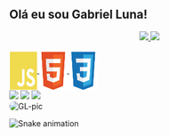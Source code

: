 ## Olá eu sou Gabriel Luna!

<div align="center">
  <a href="https://github.com/GabrielLuna1">
  <img height="180em" src="https://github-readme-stats.vercel.app/api?username=GabrielLuna1&show_icons=true&theme=dark&include_all_commits=true&count_private=true"/>
  <img height="180em" src="https://github-readme-stats.vercel.app/api/top-langs/?username=GabrielLuna1&layout=compact&langs_count=7&theme=dark"/>
</div>
<div style="display: inline_block"><br>
  <img align="center" alt="GL-Js" height="70" width="50" src="https://raw.githubusercontent.com/devicons/devicon/master/icons/javascript/javascript-plain.svg">
  <img align="center" alt="GL-HTML" height="70" width="50" src="https://raw.githubusercontent.com/devicons/devicon/master/icons/html5/html5-original.svg">
  <img align="center" alt="GL-CSS" height="70" width="50" src="https://raw.githubusercontent.com/devicons/devicon/master/icons/css3/css3-original.svg">
</div>
  
 <div> 
   <a align="center" alt="GL-CSS" height="70" width="50"  href="https://instagram.com/Biel.Luna" target="_blank"><img src="https://img.shields.io/badge/-Instagram-         %23E4405F?style=for-the-badge&logo=instagram&logoColor=white" target="_blank"></a>
  <a align="center" alt="GL-CSS" height="70" width="50" href = "mailto:gabriellunajob@gmail.com"><img src="https://img.shields.io/badge/-Gmail-%23333?style=for-the-badge&logo=gmail&logoColor=white" target="_blank"></a>
  <a align="center" alt="GL-CSS" height="70" width="50" href="https://www.linkedin.com/in/gabriel-luna-14b00821b/" target="_blank"><img      src="https://img.shields.io/badge/-LinkedIn-%230077B5?style=for-the-badge&logo=linkedin&logoColor=white" target="_blank"></a> 
 </div>

  
<div> 
  <img align="center" alt="GL-pic" height="150" style="border-radius:50px;" src="https://camo.githubusercontent.com/4c8d92806e3c2322a2c390ffa0019c1d6f78a4d82108aa6946863ae362a763c8/68747470733a2f2f69322e77702e636f6d2f616c6c68746163636573732e696e666f2f77702d636f6e74656e742f75706c6f6164732f323031382f30332f70726f6772616d6d696e672e6769663f6669743d313238312532433731362673736c3d31">
</div>
 
  
 ![Snake animation](https://github.com/GabrielLuna1/GabrielLuna1/blob/output/github-contribution-grid-snake.svg)
  
